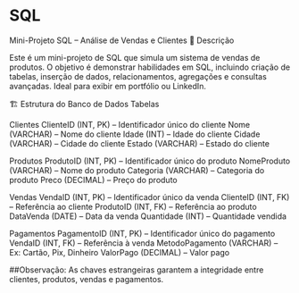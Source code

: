 # SQL
Mini-Projeto SQL – Análise de Vendas e Clientes
📝 Descrição

Este é um mini-projeto de SQL que simula um sistema de vendas de produtos.
O objetivo é demonstrar habilidades em SQL, incluindo criação de tabelas, inserção de dados, relacionamentos, agregações e consultas avançadas.
Ideal para exibir em portfólio ou LinkedIn.

🏗 Estrutura do Banco de Dados
Tabelas

Clientes
  ClienteID (INT, PK) – Identificador único do cliente
  Nome (VARCHAR) – Nome do cliente
  Idade (INT) – Idade do cliente
  Cidade (VARCHAR) – Cidade do cliente
  Estado (VARCHAR) – Estado do cliente

Produtos
  ProdutoID (INT, PK) – Identificador único do produto
  NomeProduto (VARCHAR) – Nome do produto
  Categoria (VARCHAR) – Categoria do produto
  Preco (DECIMAL) – Preço do produto

Vendas
  VendaID (INT, PK) – Identificador único da venda
  ClienteID (INT, FK) – Referência ao cliente
  ProdutoID (INT, FK) – Referência ao produto
  DataVenda (DATE) – Data da venda
  Quantidade (INT) – Quantidade vendida
  
Pagamentos
  PagamentoID (INT, PK) – Identificador único do pagamento
  VendaID (INT, FK) – Referência à venda
  MetodoPagamento (VARCHAR) – Ex: Cartão, Pix, Dinheiro
  ValorPago (DECIMAL) – Valor pago

  
##Observação: As chaves estrangeiras garantem a integridade entre clientes, produtos, vendas e pagamentos.
